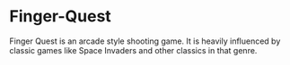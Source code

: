 # Finger-Quest
Finger Quest is an arcade style shooting game. It is heavily influenced by classic games like Space Invaders and other classics in that genre. 
